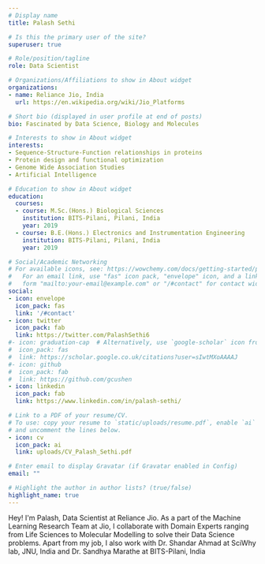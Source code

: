 ```yaml
---
# Display name
title: Palash Sethi

# Is this the primary user of the site?
superuser: true

# Role/position/tagline
role: Data Scientist

# Organizations/Affiliations to show in About widget
organizations:
- name: Reliance Jio, India
  url: https://en.wikipedia.org/wiki/Jio_Platforms

# Short bio (displayed in user profile at end of posts)
bio: Fascinated by Data Science, Biology and Molecules

# Interests to show in About widget
interests:
- Sequence-Structure-Function relationships in proteins
- Protein design and functional optimization
- Genome Wide Association Studies
- Artificial Intelligence

# Education to show in About widget
education:
  courses:
  - course: M.Sc.(Hons.) Biological Sciences
    institution: BITS-Pilani, Pilani, India
    year: 2019
  - course: B.E.(Hons.) Electronics and Instrumentation Engineering
    institution: BITS-Pilani, Pilani, India
    year: 2019

# Social/Academic Networking
# For available icons, see: https://wowchemy.com/docs/getting-started/page-builder/#icons
#   For an email link, use "fas" icon pack, "envelope" icon, and a link in the
#   form "mailto:your-email@example.com" or "/#contact" for contact widget.
social:
- icon: envelope
  icon_pack: fas
  link: '/#contact'
- icon: twitter
  icon_pack: fab
  link: https://twitter.com/PalashSethi6
#- icon: graduation-cap  # Alternatively, use `google-scholar` icon from `ai` icon pack
#  icon_pack: fas
#  link: https://scholar.google.co.uk/citations?user=sIwtMXoAAAAJ
#- icon: github
#  icon_pack: fab
#  link: https://github.com/gcushen
- icon: linkedin
  icon_pack: fab
  link: https://www.linkedin.com/in/palash-sethi/

# Link to a PDF of your resume/CV.
# To use: copy your resume to `static/uploads/resume.pdf`, enable `ai` icons in `params.toml`, 
# and uncomment the lines below.
- icon: cv
  icon_pack: ai
  link: uploads/CV_Palash_Sethi.pdf

# Enter email to display Gravatar (if Gravatar enabled in Config)
email: ""

# Highlight the author in author lists? (true/false)
highlight_name: true
---
```



Hey! I'm Palash, Data Scientist at Reliance Jio. As a part of the Machine Learning Research Team at Jio, I collaborate with Domain Experts ranging from Life Sciences to Molecular Modelling to solve their Data Science problems. Apart from my job, I also work with Dr. Shandar Ahmad at SciWhy lab, JNU, India and Dr. Sandhya Marathe at BITS-Pilani, India

